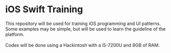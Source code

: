 # iOS Swift Training
This repository will be used for training iOS programming and UI patterns. Some examples may be simple, but will be used to learn the guideline of the platform.
<br><br>
Codes will be done using a Hackintosh with a i5-7200U and 8GB of RAM.
